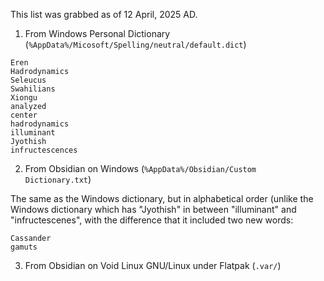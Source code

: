 This list was grabbed as of 12 April, 2025 AD.

1. From Windows Personal Dictionary (`%AppData%/Micosoft/Spelling/neutral/default.dict`)

```
Eren
Hadrodynamics
Seleucus
Swahilians
Xiongu
analyzed
center
hadrodynamics
illuminant
Jyothish
infructescences
```

2. From Obsidian on Windows (`%AppData%/Obsidian/Custom Dictionary.txt`)

The same as the Windows dictionary, but in alphabetical order (unlike the Windows dictionary which has "Jyothish" in between "illuminant" and "infructescenes", with the difference that it included two new words:

```
Cassander
gamuts
```

3. From Obsidian on Void Linux GNU/Linux under Flatpak (`.var/`)